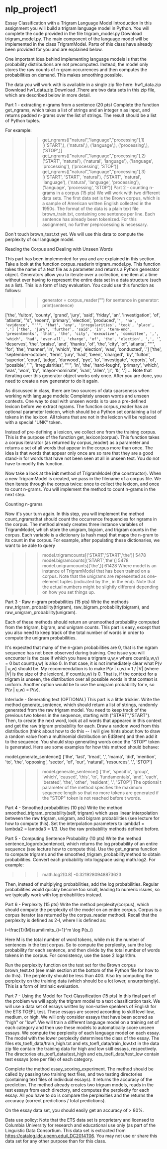 # nlp_project1
Essay Classification with a Trigram Language Model
Introduction
In this assignment you will build a trigram language model in Python. 
You will complete the code provided in the file trigram_model.py Download trigram_model.py. The main component of the language model will be implemented in the class TrigramModel. Parts of this class have already been provided for you and are explained below. 

One important idea behind implementing language models is that the probability distributions are not precomputed. Instead, the model only stores the raw counts of n-gram occurrences and then computes the probabilities on demand. This makes smoothing possible.

The data you will work with is available in a single zip file here: hw1_data.zip Download hw1_data.zip.Download .There are two data sets in this zip file, which are described below in more detail. 

Part 1 - extracting n-grams from a sentence (20 pts)
Complete the function get_ngrams, which takes a list of strings and an integer n as input, and returns padded n-grams over the list of strings. The result should be a list of Python tuples. 

For example: 

>>> get_ngrams(["natural","language","processing"],1)
[('START',), ('natural',), ('language',), ('processing',), ('STOP',)]
>>> get_ngrams(["natural","language","processing"],2)
('START', 'natural'), ('natural', 'language'), ('language', 'processing'), ('processing', 'STOP')]
>>> get_ngrams(["natural","language","processing"],3)
[('START', 'START', 'natural'), ('START', 'natural', 'language'), ('natural', 'language', 'processing'), ('language', 'processing', 'STOP')]
Part 2 - counting n-grams in a corpus (15 pts)
We will work with two different data sets. The first data set is the Brown corpus, which is a sample of American written English collected in the 1950s. The format of the data is a plain text file brown_train.txt, containing one sentence per line. Each sentence has already been tokenized. For this assignment, no further preprocessing is necessary.

Don't touch brown_test.txt yet. We will use this data to compute the perplexity of our language model. 

Reading the Corpus and Dealing with Unseen Words 

This part has been implemented for you and are explained in this section. Take a look at the function corpus_readerin trigram_model.py. This function takes the name of a text file as a parameter and returns a Python generator object. Generators allow you to iterate over a collection, one item at a time without ever having to represent the entire data set in a data structure (such as a list). This is a form of lazy evaluation. You could use this function as follows: 

>>> generator = corpus_reader("")
>>> for sentence in generator:
             print(sentence)

['the', 'fulton', 'county', 'grand', 'jury', 'said', 'friday', 'an', 'investigation', 'of', 'atlanta', "'s", 'recent', 'primary', 'election', 'produced', '``', 'no', 'evidence', "''", 'that', 'any', 'irregularities', 'took', 'place', '.']
['the', 'jury', 'further', 'said', 'in', 'term-end', 'presentments', 'that', 'the', 'city', 'executive', 'committee', ',', 'which', 'had', 'over-all', 'charge', 'of', 'the', 'election', ',', '``', 'deserves', 'the', 'praise', 'and', 'thanks', 'of', 'the', 'city', 'of', 'atlanta', "''", 'for', 'the', 'manner', 'in', 'which', 'the', 'election', 'was', 'conducted', '.']
['the', 'september-october', 'term', 'jury', 'had', 'been', 'charged', 'by', 'fulton', 'superior', 'court', 'judge', 'durwood', 'pye', 'to', 'investigate', 'reports', 'of', 'possible', '``', 'irregularities', "''", 'in', 'the', 'hard-fought', 'primary', 'which', 'was', 'won', 'by', 'mayor-nominate', 'ivan', 'allen', 'jr', '&', '.']
...
Note that iterating over this generator object works only once. After you are done, you need to create a new generator to do it again. 

As discussed in class, there are two sources of data sparseness when working with language models: Completely unseen words and unseen contexts. One way to deal with unseen words is to use a pre-defined lexicon before we extract ngrams. The function corpus_reader has an optional parameter lexicon, which should be a Python set containing a list of tokens in the lexicon. All tokens that are not in the lexicon will be replaced with a special "UNK" token.

Instead of pre-defining a lexicon, we collect one from the training corpus. This is the purpose of the function get_lexicon(corpus). This function takes a corpus iterarator (as returned by corpus_reader) as a parameter and returns a set of all words that appear in the corpus more than once. The idea is that words that appear only once are so rare that they are a good stand-in for words that have not been seen at all in unseen text. You do not have to modify this function.

Now take a look at the __init__ method of TrigramModel (the constructor). When a new TrigramModel is created, we pass in the filename of a corpus file. We then iterate through the corpus twice: once to collect the lexicon, and once to count n-grams. You will implement the method to count n-grams in the next step. 

Counting n-grams

Now it's your turn again. In this step, you will implement the method count_ngramsthat should count the occurrence frequencies for ngrams in the corpus. The method already creates three instance variables of TrigramModel, which store the unigram, bigram, and trigram counts in the corpus. Each variable is a dictionary (a hash map) that maps the n-gram to its count in the corpus. 
For example, after populating these dictionaries, we want to be able to query

>>> model.trigramcounts[('START','START','the')]
5478
>>> model.bigramcounts[('START','the')]
5478
>>> model.unigramcounts[('the',)]
61428
Where model is an instance of TrigramModel that has been trained on a corpus. Note that the unigrams are represented as one-element tuples (indicated by the , in the end). Note that the actual numbers might be slightly different depending on how you set things up. 

Part 3 - Raw n-gram probabilities (15 pts)
Write the methods raw_trigram_probability(trigram),  raw_bigram_probability(bigram), and 
raw_unigram_probability(unigram).

Each of these methods should return an unsmoothed probability computed from the trigram, bigram, and unigram counts. This part is easy, except that you also need to keep track of the total number of words in order to compute the unigram probabilities. 

It's expected that many of the n-gram probabilities are 0, that is the ngram sequence has not been observed during training. One issue you will encounter is the case if which you have a trigram u,w,v   where  count(u,w,v) = 0 but count(u,w) is also 0. In that case, it is not immediately clear what P(v | u,w) should be. My recommendation is to make P(v | u,w) = 1 / |V|  (where |V| is the size of the lexicon), if count(u,w) is 0. That is, if the context for a trigram is unseen, the distribution over all possible words in that context is uniform.  Another option would be to use the unigram probability for v, so P(v | u,w) = P(v). 

Interlude - Generating text (OPTIONAL)
This part is a little trickier. Write the method generate_sentence, which should return a list of strings, randomly generated from the raw trigram model. You need to keep track of the previous two tokens in the sequence, starting with ("START","START"). Then, to create the next word, look at all words that appeared in this context and get the raw trigram probability for each.
Draw a random word from this distribution (think about how to do this -- I will give hints about how to draw a random value from a multinomial distribution on EdStem) and then add it to the sequence. You should stop generating words once the "STOP" token is generated. Here are some examples for how this method should behave: 

model.generate_sentence()
['the', 'last', 'tread', ',', 'mama', 'did', 'mention', 'to', 'the', 'opposing', 'sector', 'of', 'our', 'natural', 'resources', '.', 'STOP']

>>> model.generate_sentence()
['the', 'specific', 'group', 'which', 'caused', 'this', 'to', 'fundamentals', 'and', 'each', 'berated', 'the', 'other', 'resident', '.', 'STOP']
The optional t parameter of the method specifies the maximum sequence length so that no more tokens are generated if the "STOP" token is not reached before t words. 

Part 4 - Smoothed probabilities (10 pts)
Write the method smoothed_trigram_probability(self, trigram) which uses linear interpolation between the raw trigram, unigram, and bigram probabilities (see lecture for how to compute this). Set the interpolation parameters to lambda1 = lambda2 = lambda3 = 1/3. Use the raw probability methods defined before. 

Part 5 - Computing Sentence Probability (10 pts) 
Write the method sentence_logprob(sentence), which returns the log probability of an entire sequence (see lecture how to compute this). Use the get_ngrams function to compute trigrams and the smoothed_trigram_probabilitymethod to obtain probabilities. Convert each probability into logspace using math.log2. For example: 

>>> math.log2(0.8)
-0.3219280948873623

Then, instead of multiplying probabilities, add the log probabilities. Regular probabilities would quickly become too small, leading to numeric issues, so we typically work with log probabilities instead. 

Part 6 - Perplexity (15 pts)
Write the method perplexity(corpus), which should compute the perplexity of the model on an entire corpus. 
Corpus is a corpus iterator (as returned by the corpus_reader method). 
Recall that the perplexity is defined as 2-l, where l is defined as: 

l=\frac{1}{M}\sum\limits_{i=1}^m \log P(s_i)

Here M is the total number of word tokens, while m is the number of sentences in the test corpus. So to compute the perplexity, sum the log probability for each sentence, and then divide by the total number of words tokens in the corpus. For consistency, use the base 2 logarithm.

Run the perplexity function on the test set for the Brown corpus brown_test.txt (see main section at the bottom of the Python file for how to do this). The perplexity should be less than 400. Also try computing the perplexity on the training data (which should be a lot lower, unsurprisingly). 
This is a form of intrinsic evaluation.

Part 7 - Using the Model for Text Classification (15 pts)
In this final part of the problem we will apply the trigram model to a text classification task. We will use a data set of essays written by non-native speakers of English for the ETS TOEFL test. These essays are scored according to skill level low, medium, or high. We will only consider essays that have been scored as "high" or "low". We will train a different language model on a training set of each category and then use these models to automatically score unseen essays. We compute the perplexity of each language model on each essay. The model with the lower perplexity determines the class of the essay. 
The files ets_toefl_data/train_high.txt and ets_toefl_data/train_low.txt in the data zip file contain the training data for high and low skill essays, respectively. The directories ets_toefl_data/test_high and ets_toefl_data/test_low contain test essays (one per file) of each category. 

Complete the method essay_scoring_experiment. The method should be called by passing two training text files, and two testing directories (containing text files of individual essays). It returns the accuracy of the prediction. 
The method already creates two trigram models, reads in the test essays from each directory, and computes the perplexity for each essay. All you have to do is compare the perplexities and the returns the accuracy (correct predictions / total predictions). 

On the essay data set, you should easily get an accuracy of > 80%.

Data use policy: Note that the ETS data set is proprietary and licensed to Columbia University for research and educational use only (as part of the Linguistic Data Consortium. This data set is extracted from https://catalog.ldc.upenn.edu/LDC2014T06. You may not use or share this data set for any other purpose than for this class.
